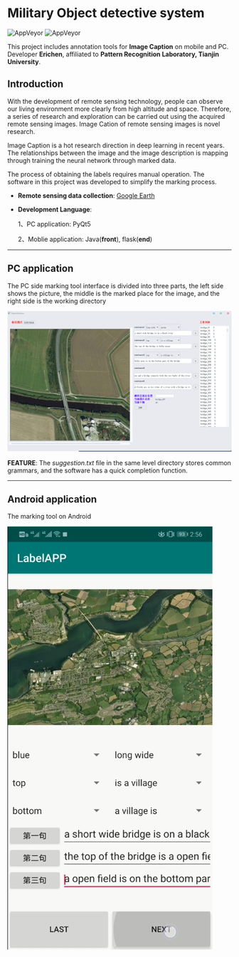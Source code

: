 # Military Object detective system

![AppVeyor](https://img.shields.io/static/v1?label=version&message=0.3&color=brightgreen)
![AppVeyor](https://img.shields.io/static/v1?label=Developer&message=Erichen&color=orange)


This project includes annotation tools for **Image Caption** on mobile and PC. Developer **Erichen**, affiliated to **Pattern Recognition Laboratory, Tianjin University**.

## Introduction

With the development of remote sensing technology, people can observe our living environment more clearly from high altitude and space. Therefore, a series of research and exploration can be carried out using the acquired remote sensing images. Image Cation of remote sensing images is novel research.

Image Caption is a hot research direction in deep learning in recent years. The relationships between the image and the image description is mapping through training the neural network through marked data.

The process of obtaining the labels requires manual operation. The software in this project was developed to simplify the marking process.



* **Remote sensing data collection**: [Google Earth](https://www.google.com/earth/)
* **Development Language**: 
  
  1、PC application: PyQt5 

  2、Moblie application: Java(**front**), flask(**end**)
     
---

## PC application
The PC side marking tool interface is divided into three parts, the left side shows the picture, the middle is the marked place for the image, and the right side is the working directory

<img src="https://raw.githubusercontent.com/Erichen911/ImageCaptionLabelMaster/master/source/Windowswidget.png" />

**FEATURE**: The *suggestion.txt* file in the same level directory stores common grammars, and the software has a quick completion function.

---

## Android application
The marking tool on Android

<img src="https://raw.githubusercontent.com/Erichen911/ImageCaptionLabelMaster/master/source/Androidwidget.png" />

